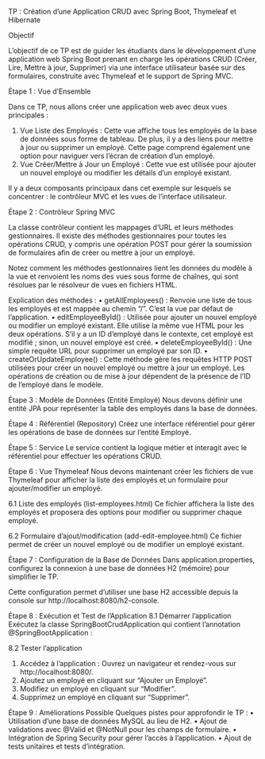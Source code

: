 TP : Création d’une Application CRUD avec Spring Boot, Thymeleaf et Hibernate

Objectif

L’objectif de ce TP est de guider les étudiants dans le développement d’une application web Spring Boot prenant en charge les opérations CRUD (Créer, Lire, Mettre à jour, Supprimer) via une interface utilisateur basée sur des formulaires, construite avec Thymeleaf et le support de Spring MVC.


Étape 1 : Vue d’Ensemble

Dans ce TP, nous allons créer une application web avec deux vues principales :
1.	Vue Liste des Employés : Cette vue affiche tous les employés de la base de données sous forme de tableau. De plus, il y a des liens pour mettre à jour ou supprimer un employé. Cette page comprend également une option pour naviguer vers l’écran de création d’un employé.
2.	Vue Créer/Mettre à Jour un Employé : Cette vue est utilisée pour ajouter un nouvel employé ou modifier les détails d’un employé existant.

Il y a deux composants principaux dans cet exemple sur lesquels se concentrer : le contrôleur MVC et les vues de l’interface utilisateur.

Étape 2 : Contrôleur Spring MVC

La classe contrôleur contient les mappages d’URL et leurs méthodes gestionnaires. Il existe des méthodes gestionnaires pour toutes les opérations CRUD, y compris une opération POST pour gérer la soumission de formulaires afin de créer ou mettre à jour un employé.

Notez comment les méthodes gestionnaires lient les données du modèle à la vue et renvoient les noms des vues sous forme de chaînes, qui sont résolues par le résolveur de vues en fichiers HTML.


Explication des méthodes :
•	getAllEmployees() : Renvoie une liste de tous les employés et est mappée au chemin “/”. C’est la vue par défaut de l’application.
•	editEmployeeById() : Utilisée pour ajouter un nouvel employé ou modifier un employé existant. Elle utilise la même vue HTML pour les deux opérations. S’il y a un ID d’employé dans le contexte, cet employé est modifié ; sinon, un nouvel employé est créé.
•	deleteEmployeeById() : Une simple requête URL pour supprimer un employé par son ID.
•	createOrUpdateEmployee() : Cette méthode gère les requêtes HTTP POST utilisées pour créer un nouvel employé ou mettre à jour un employé. Les opérations de création ou de mise à jour dépendent de la présence de l’ID de l’employé dans le modèle.

Étape 3 : Modèle de Données (Entité Employé)
Nous devons définir une entité JPA pour représenter la table des employés dans la base de données.


Étape 4 : Référentiel (Repository)
Créez une interface référentiel pour gérer les opérations de base de données sur l’entité Employé.


Étape 5 : Service
Le service contient la logique métier et interagit avec le référentiel pour effectuer les opérations CRUD.


Étape 6 : Vue Thymeleaf
Nous devons maintenant créer les fichiers de vue Thymeleaf pour afficher la liste des employés et un formulaire pour ajouter/modifier un employé.

6.1 Liste des employés (list-employees.html)
Ce fichier affichera la liste des employés et proposera des options pour modifier ou supprimer chaque employé.

6.2 Formulaire d’ajout/modification (add-edit-employee.html)
Ce fichier permet de créer un nouvel employé ou de modifier un employé existant.


Étape 7 : Configuration de la Base de Données
Dans application.properties, configurez la connexion à une base de données H2 (mémoire) pour simplifier le TP.


Cette configuration permet d’utiliser une base H2 accessible depuis la console sur http://localhost:8080/h2-console.

Étape 8 : Exécution et Test de l’Application
8.1 Démarrer l’application
Exécutez la classe SpringBootCrudApplication qui contient l’annotation @SpringBootApplication :


8.2 Tester l’application
1.	Accédez à l’application : Ouvrez un navigateur et rendez-vous sur http://localhost:8080/.
2.	Ajoutez un employé en cliquant sur “Ajouter un Employé”.
3.	Modifiez un employé en cliquant sur “Modifier”.
4.	Supprimez un employé en cliquant sur “Supprimer”.


Étape 9 : Améliorations Possible
Quelques pistes pour approfondir le TP :
•	Utilisation d’une base de données MySQL au lieu de H2.
•	Ajout de validations avec @Valid et @NotNull pour les champs de formulaire.
•	Intégration de Spring Security pour gérer l’accès à l’application.
•	Ajout de tests unitaires et tests d’intégration.
